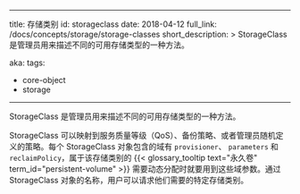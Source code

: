 <!--
---
title: Storage Class
id: storageclass
date: 2018-04-12
full_link: /docs/concepts/storage/storage-classes
short_description: >
  A StorageClass provides a way for administrators to describe different available storage types.

aka: 
tags:
- core-object
- storage
---
-->

---
title: 存储类别
id: storageclass
date: 2018-04-12
full_link: /docs/concepts/storage/storage-classes
short_description: >
  StorageClass 是管理员用来描述不同的可用存储类型的一种方法。

aka: 
tags:
- core-object
- storage
---


 StorageClass 是管理员用来描述不同的可用存储类型的一种方法。

<!--more--> 
<!--
StorageClasses can map to quality-of-service levels, backup policies, or to arbitrary policies determined by cluster administrators. Each StorageClass contains the fields `provisioner`, `parameters`, and `reclaimPolicy`, which are used when a {{< glossary_tooltip text="Persistent Volume" term_id="persistent-volume" >}} belonging to the class needs to be dynamically provisioned. Users can request a particular class using the name of a StorageClass object.
-->

StorageClass 可以映射到服务质量等级（QoS）、备份策略、或者管理员随机定义的策略。每个 StorageClass 对象包含的域有  `provisioner`、 `parameters` 和 `reclaimPolicy`，属于该存储类别的 {{< glossary_tooltip text="永久卷" term_id="persistent-volume" >}} 需要动态分配时就要用到这些域参数。通过 StorageClass 对象的名称，用户可以请求他们需要的特定存储类别。 

